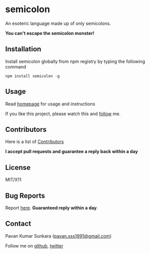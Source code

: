 # semicolon
An esoteric language made up of only semicolons.

**You can't escape the semicolon monster!**

## Installation

Install semicolon globally from npm registry by typing the following command

```
npm install semicolon -g
```

## Usage

Read [homepage](http://pksunkara.github.com/semicolon) for usage and instructions

If you like this project, please watch this and [follow](http://github.com/users/follow?target=pksunkara) me.

## Contributors
Here is a list of [Contributors](http://github.com/pksunkara/semicolon/contributors)

__I accept pull requests and guarantee a reply back within a day__

## License
MIT/X11

## Bug Reports
Report [here](http://github.com/pksunkara/semicolon/issues). __Guaranteed reply within a day__.

## Contact
Pavan Kumar Sunkara (pavan.sss1991@gmail.com)

Follow me on [github](http://github.com/pksunkara), [twitter](http://twitter.com/pksunkara)
